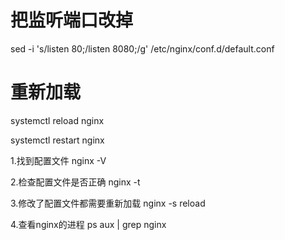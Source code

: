 # 把监听端口改掉

sed -i 's/listen 80;/listen 8080;/g' /etc/nginx/conf.d/default.conf

# 重新加载
systemctl reload nginx

systemctl restart nginx

1.找到配置文件
nginx -V

2.检查配置文件是否正确
nginx -t

3.修改了配置文件都需要重新加载
nginx -s reload

4.查看nginx的进程
ps aux | grep nginx